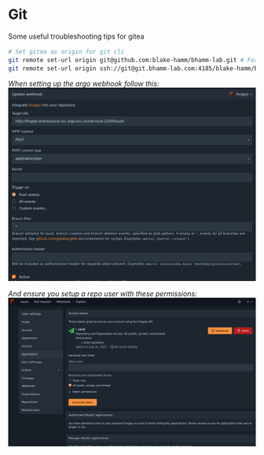 # Git
Some useful troubleshooting tips for gitea

```bash
# Set gitea as origin for git cli
git remote set-url origin git@github.com:blake-hamm/bhamm-lab.git # For gh
git remote set-url origin ssh://git@git.bhamm-lab.com:4185/blake-hamm/bhamm-lab.git # For forgejo
```

*When setting up the argo webhook follow this:*
![Git Argo Webhook](../assets/git-webhook.png)

*And ensure you setup a repo user with these permissions:*
![Application Repo Creds](../assets/git-app.png)
